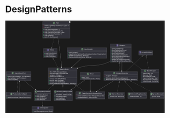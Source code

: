 # DesignPatterns
![UML IMAGE.](https://github.com/Dan-Mechanics/DesignPatterns/blob/main/image.png?raw=true)
